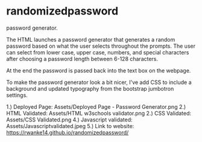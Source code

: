 # randomizedpassword
password generator.

The HTML launches a password generator that generates a random password based on what the user selects throughout the prompts. The user can select from lower case, upper case, numbers, and special characters after choosing a password length between 6-128 characters. 

At the end the password is passed back into the text box on the webpage.

To make the password generator look a bit nicer, I've add CSS to include a background and updated typography from the bootstrap jumbotron settings.

1.) Deployed Page: Assets/Deployed Page - Password Generator.png
2.) HTML Validated: Assets/HTML w3schools validator.png
2.) CSS Validated: Assets/CSS Validated.png
4.) Javascript validated: Assets/Javascriptvalidated.jpeg
5.) Link to website: https://rwanke14.github.io/randomizedpassword/





